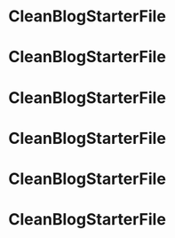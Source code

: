 # CleanBlogStarterFile
# CleanBlogStarterFile
# CleanBlogStarterFile
# CleanBlogStarterFile
# CleanBlogStarterFile
# CleanBlogStarterFile
